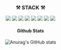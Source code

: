 <h3 align="center"> ⚒️ STACK ⚒️ </h3>
<p align="center">
<img src="https://img.shields.io/badge/JAVA-007396?style=for-the-badge&logo=java&logoColor=white">
<img src="https://img.shields.io/badge/Spring-6DB33F?style=for-the-badge&logo=Spring&logoColor=white">
<img src="https://img.shields.io/badge/oracle-F80000?style=for-the-badge&logo=oracle&logoColor=white">
<img src="https://img.shields.io/badge/mysql-4479A1?style=for-the-badge&logo=mysql&logoColor=white">
<img src="https://img.shields.io/badge/javascript-F7DF1E?style=for-the-badge&logo=javascript&logoColor=black">
<img src="https://img.shields.io/badge/jquery-0769AD?style=for-the-badge&logo=jquery&logoColor=white">
 <img src="https://img.shields.io/badge/html-E34F26?style=for-the-badge&logo=html5&logoColor=white">
<img src="https://img.shields.io/badge/css-1572B6?style=for-the-badge&logo=css3&logoColor=white">
<!-- <img src="https://img.shields.io/badge/github-181717?style=for-the-badge&logo=github&logoColor=white"> -->


</p>


<div align="center">

 #### Github Stats
 
 </div>
 
 <div align="center">
  
![Anurag's GitHub stats](https://github-readme-stats.vercel.app/api?username=soyounjeong&show_icons=true&theme=dracula) 
<!-- ![Top Langs](https://github-readme-stats.vercel.app/api/top-langs/?username=soyounjeong&layout=compact&theme=tokyonight) -->
  
 </div>



